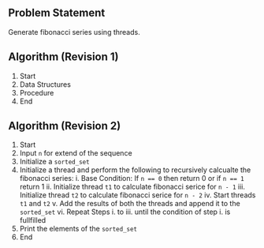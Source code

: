 ## Problem Statement

Generate fibonacci series using threads.

## Algorithm (Revision 1)
1. Start
2. Data Structures
3. Procedure
4. End

## Algorithm (Revision 2)
1. Start
2. Input `n` for extend of the sequence
3. Initialize a `sorted_set`
4. Initialize a thread and perform the following to recursively calcualte the fibonacci series:
    i. Base Condition: If `n == 0` then return 0 or if `n == 1` return 1
    ii. Initialize thread `t1` to calculate fibonacci serice for `n - 1`
    iii. Initialize thread `t2` to calculate fibonacci serice for `n - 2`
    iv. Start threads `t1` and `t2`
    v. Add the results of both the threads and append it to the `sorted_set`
    vi. Repeat Steps i. to iii. until the condition of step i. is fullfilled
5. Print the elements of the `sorted_set`
6. End
